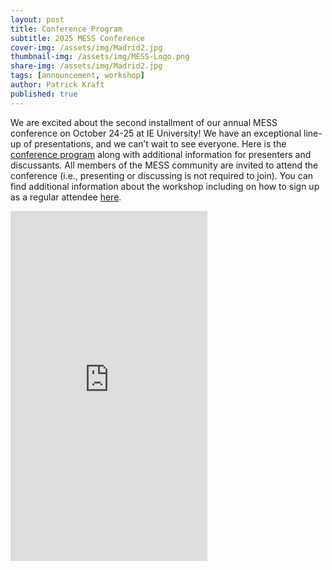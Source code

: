 ```yaml
---
layout: post
title: Conference Program
subtitle: 2025 MESS Conference
cover-img: /assets/img/Madrid2.jpg
thumbnail-img: /assets/img/MESS-Logo.png
share-img: /assets/img/Madrid2.jpg
tags: [announcement, workshop]
author: Patrick Kraft
published: true
---
```


We are excited about the second installment of our annual MESS conference on October 24-25 at IE University! We have an exceptional line-up of presentations, and we can’t wait to see everyone. Here is the [conference program](/assets/img/MESS2025-Program.pdf) along with additional information for presenters and discussants. All members of the MESS community are invited to attend the conference (i.e., presenting or discussing is not required to join). You can find additional information about the workshop including on how to sign up as a regular attendee [here](https://madridempiricalsocialsciences.github.io/mess2025/).

<iframe width="315" height="560" src="https://youtube.com/embed/r3j2cKTqAbY" frameborder="0" allowfullscreen></iframe>
